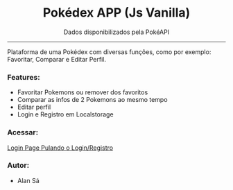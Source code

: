<h1 align="center"> Pokédex APP (Js Vanilla) </h1>

<p align="center"> Dados disponibilizados pela PokéAPI</p>

<hr/>

<p> Plataforma de uma Pokédex com diversas funções, como por exemplo: Favoritar, Comparar e Editar Perfil. </p>

<h3> Features: </h3>

<ul>
  <li>Favoritar Pokemons ou remover dos favoritos</li>
  <li>Comparar as infos de 2 Pokemons ao mesmo tempo</li>
  <li>Editar perfil</li>
  <li>Login e Registro em Localstorage</li>
</ul>

<h3> Acessar:</h3>

<a href="https://az1nn.github.io/pokedex/login-page/index.html"> Login Page </a>
<a href="https://az1nn.github.io/pokedex/random-page/index.html"> Pulando o Login/Registro </a>

<h3>Autor:</h3>
<ul>
  <li>Alan Sá</li>
</ul>

